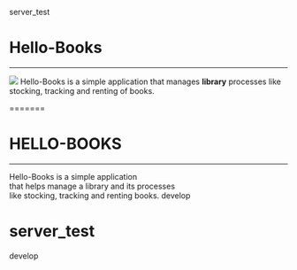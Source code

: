 server_test
# Hello-Books
<hr>
<img src=https://img.shields.io/badge/Sniffed%20by-HoundCI-brightgreen.svg />
Hello-Books is a simple application that manages <b>library</b> processes like stocking, tracking and renting of books.

=======
# HELLO-BOOKS
<hr>
Hello-Books is a simple application<br />
that helps manage a library and its processes<br />
like stocking, tracking and renting books.
 develop


 server_test
=======

 develop


  
